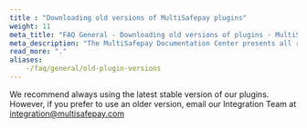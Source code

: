 ```yaml
---
title : "Downloading old versions of MultiSafepay plugins"
weight: 11
meta_title: "FAQ General - Downloading old versions of plugins - MultiSafepay Docs"
meta_description: "The MultiSafepay Documentation Center presents all relevant information about our Plugins and API. You can also find support pages for payment methods, tools and general questions as well as the contact details of our Support and Integration Teams."
read_more: "."
aliases:
    -/faq/general/old-plugin-versions
---
```


We recommend always using the latest stable version of our plugins. However, if you prefer to use an older version, email our Integration Team at <integration@multisafepay.com>  
 
